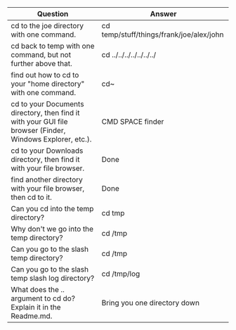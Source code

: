 |Question| Answer|
|----|----|
|cd to the joe directory with one command.|cd temp/stuff/things/frank/joe/alex/john|
|cd back to temp with one command, but not further above that.|cd ../../../../../../../|
|find out how to cd to your "home directory" with one command.| cd~|
|cd to your Documents directory, then find it with your GUI file browser (Finder, Windows Explorer, etc.).|CMD SPACE finder|
|cd to your Downloads directory, then find it with your file browser.|Done|
|find another directory with your file browser, then cd to it.|Done|
|Can you cd into the temp directory?|cd tmp
|Why don't we go into the temp directory?|cd /tmp
|Can you go to the slash temp directory?|cd /tmp
|Can you go to the slash temp slash log directory?|cd /tmp/log
|What does the .. argument to cd do?  Explain it in the Readme.md.|Bring you one directory down|


